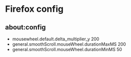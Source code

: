 # Firefox config
## about:config
* mousewheel.default.delta_multiplier_y	200
* general.smoothScroll.mouseWheel.durationMaxMS	200
* general.smoothScroll.mouseWheel.durationMinMS	50
